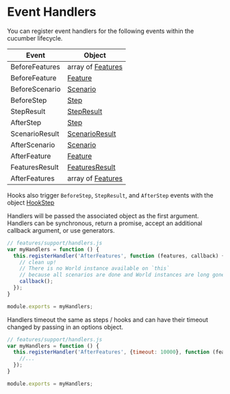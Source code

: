 # Event Handlers

You can register event handlers for the following events within the cucumber lifecycle.

| Event          | Object                                           |
|----------------|--------------------------------------------------|
| BeforeFeatures | array of [Features](/src/models/feature.js)      |
| BeforeFeature  | [Feature](/src/models/feature.js)                |
| BeforeScenario | [Scenario](/src/models/scenario.js)              |
| BeforeStep     | [Step](/src/models/step.js)                      |
| StepResult     | [StepResult](/src/models/step_result.js)         |
| AfterStep      | [Step](/src/models/step.js)                      |
| ScenarioResult | [ScenarioResult](/src/models/scenario_result.js) |
| AfterScenario  | [Scenario](/src/models/scenario.js)              |
| AfterFeature   | [Feature](/src/models/feature.js)                |
| FeaturesResult | [FeaturesResult](/src/models/features_result.js) |
| AfterFeatures  | array of [Features](/src/models/feature.js)      |

Hooks also trigger `BeforeStep`, `StepResult`, and `AfterStep` events with the object
[HookStep](/src/models/hook_step.js)

Handlers will be passed the associated object as the first argument.
Handlers can be synchronous, return a promise, accept an additional callback argument, or use generators.

```javascript
// features/support/handlers.js
var myHandlers = function () {
  this.registerHandler('AfterFeatures', function (features, callback) {
    // clean up!
    // There is no World instance available on `this`
    // because all scenarios are done and World instances are long gone.
    callback();
  });
}

module.exports = myHandlers;
```

Handlers timeout the same as steps / hooks and can have their timeout changed
by passing in an options object.

```javascript
// features/support/handlers.js
var myHandlers = function () {
  this.registerHandler('AfterFeatures', {timeout: 10000}, function (features, callback) {
    //...
  });
}

module.exports = myHandlers;
```

